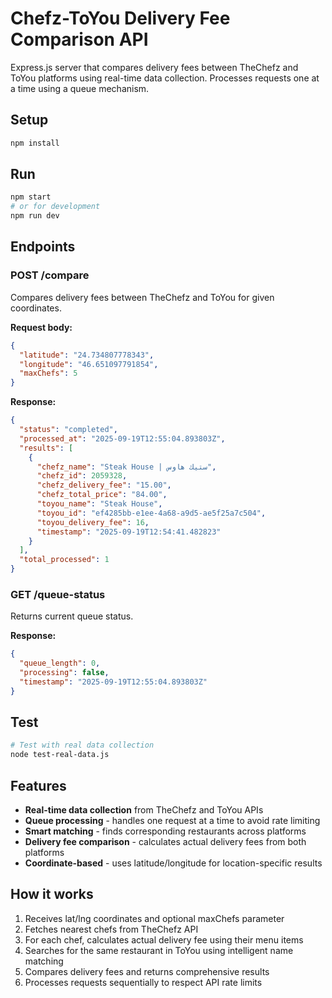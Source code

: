 # Chefz-ToYou Delivery Fee Comparison API

Express.js server that compares delivery fees between TheChefz and ToYou platforms using real-time data collection. Processes requests one at a time using a queue mechanism.

## Setup

```bash
npm install
```

## Run

```bash
npm start
# or for development
npm run dev
```

## Endpoints

### POST /compare
Compares delivery fees between TheChefz and ToYou for given coordinates.

**Request body:**
```json
{
  "latitude": "24.734807778343",
  "longitude": "46.651097791854",
  "maxChefs": 5
}
```

**Response:**
```json
{
  "status": "completed",
  "processed_at": "2025-09-19T12:55:04.893803Z",
  "results": [
    {
      "chefz_name": "Steak House | ستيك هاوس",
      "chefz_id": 2059328,
      "chefz_delivery_fee": "15.00",
      "chefz_total_price": "84.00",
      "toyou_name": "Steak House",
      "toyou_id": "ef4285bb-e1ee-4a68-a9d5-ae5f25a7c504",
      "toyou_delivery_fee": 16,
      "timestamp": "2025-09-19T12:54:41.482823"
    }
  ],
  "total_processed": 1
}
```

### GET /queue-status
Returns current queue status.

**Response:**
```json
{
  "queue_length": 0,
  "processing": false,
  "timestamp": "2025-09-19T12:55:04.893803Z"
}
```

## Test

```bash
# Test with real data collection
node test-real-data.js
```

## Features

- **Real-time data collection** from TheChefz and ToYou APIs
- **Queue processing** - handles one request at a time to avoid rate limiting
- **Smart matching** - finds corresponding restaurants across platforms
- **Delivery fee comparison** - calculates actual delivery fees from both platforms
- **Coordinate-based** - uses latitude/longitude for location-specific results

## How it works

1. Receives lat/lng coordinates and optional maxChefs parameter
2. Fetches nearest chefs from TheChefz API
3. For each chef, calculates actual delivery fee using their menu items
4. Searches for the same restaurant in ToYou using intelligent name matching
5. Compares delivery fees and returns comprehensive results
6. Processes requests sequentially to respect API rate limits